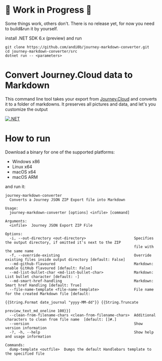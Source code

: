 # 🔴 Work in Progress 🔴

Some things work, others don't. There is no release yet, for now you need to build&run it by yourself. 

install .NET SDK 6.x (preview) and run
```
git clone https://github.com/andi0b/journey-markdown-converter.git
cd journey-markdown-converter/src
dotnet run -- <parameters>
```


# Convert Journey.Cloud data to Markdown

This command line tool takes your export from [Journey.Cloud](https://journey.cloud/) and converts it to a folder of markdowns. It preserves all pictures and data, and let's you customize the output

[![.NET](https://github.com/andi0b/journey-markdown-converter/actions/workflows/dotnet.yml/badge.svg)](https://github.com/andi0b/journey-markdown-converter/actions/workflows/dotnet.yml)

# How to run
Download a binary for one of the supported platforms:
- Windows x86
- Linux x64
- macOS x64
- macOS ARM

and run it:
```
journey-markdown-converter
  Converts a Journey JSON ZIP Export file into Markdown

Usage:
  journey-markdown-converter [options] <infile> [command]

Arguments:
  <infile>  Journey JSON Export ZIP File

Options:
  -i, --out-directory <out-directory>                      Specifies the output directory, if omitted it's next to the ZIP
                                                           file with the same name
  -f, --override-existing                                  Override existing files inside output directory [default: False]
  --md-github-flavoured                                    Markdown: enable GitHub flavoured [default: False]
  --md-list-bullet-char <md-list-bullet-char>              Markdown: List bullet character [default: -]
  --md-smart-href-handling                                 Markdown: Smart href Handling [default: True]
  --file-name-template <file-name-template>                File name for the created Markdown file [default:
                                                           {{String.Format date_journal "yyyy-MM-dd"}} {{String.Truncate
                                                           preview_text_md_oneline 100}}]
  --clean-from-filename-chars <clean-from-filename-chars>  Additional characters to clean from file name  [default: []#.]
  --version                                                Show version information
  -?, -h, --help                                           Show help and usage information

Commands:
  dump-template <outfile>  Dumps the default Handlebars template to the specified file
```
